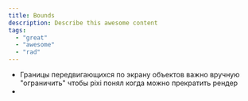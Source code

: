 ```yaml
---
title: Bounds
description: Describe this awesome content
tags:
  - "great"
  - "awesome"
  - "rad"
---
```

- Границы передвигающихся по экрану объектов важно вручную "ограничить" чтобы pixi понял когда можно прекратить рендер
- 